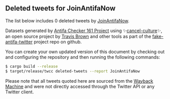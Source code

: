 ## Deleted tweets for JoinAntifaNow

The list below includes 0 deleted tweets by
[JoinAntifaNow](https://twitter.com/JoinAntifaNow).



Datasets generated by [Antifa Checker 161 Project](https://twitter.com/antifacheck161) using ✨[cancel-culture](https://github.com/travisbrown/cancel-culture)✨, an open source project by 
[Travis Brown](https://twitter.com/travisbrown) and other tools as part of the 
[fake-antifa-twitter](https://github.com/antifacheck161/fake-antifa-twitter) project repo on github.

You can create your own updated version of this document by checking out and configuring the
repository and then running the following commands:

```bash
$ cargo build --release
$ target/release/twcc deleted-tweets --report JoinAntifaNow
```

Please note that all tweets quoted here are sourced from the
[Wayback Machine](https://web.archive.org) and were not directly accessed through the Twitter API or
any Twitter client.

